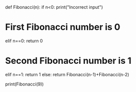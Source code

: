 def Fibonacci(n):
if n<0:
print("Incorrect input")
# First Fibonacci number is 0 
elif n==0:
return 0
# Second Fibonacci number is 1 
elif n==1:
return 1
else: 
return Fibonacci(n-1)+Fibonacci(n-2)

print(Fibonacci(9))


